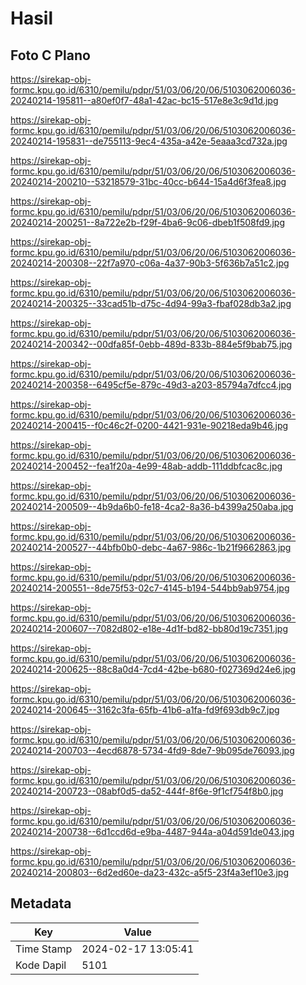 # Hasil

## Foto C Plano

https://sirekap-obj-formc.kpu.go.id/6310/pemilu/pdpr/51/03/06/20/06/5103062006036-20240214-195811--a80ef0f7-48a1-42ac-bc15-517e8e3c9d1d.jpg

https://sirekap-obj-formc.kpu.go.id/6310/pemilu/pdpr/51/03/06/20/06/5103062006036-20240214-195831--de755113-9ec4-435a-a42e-5eaaa3cd732a.jpg

https://sirekap-obj-formc.kpu.go.id/6310/pemilu/pdpr/51/03/06/20/06/5103062006036-20240214-200210--53218579-31bc-40cc-b644-15a4d6f3fea8.jpg

https://sirekap-obj-formc.kpu.go.id/6310/pemilu/pdpr/51/03/06/20/06/5103062006036-20240214-200251--8a722e2b-f29f-4ba6-9c06-dbeb1f508fd9.jpg

https://sirekap-obj-formc.kpu.go.id/6310/pemilu/pdpr/51/03/06/20/06/5103062006036-20240214-200308--22f7a970-c06a-4a37-90b3-5f636b7a51c2.jpg

https://sirekap-obj-formc.kpu.go.id/6310/pemilu/pdpr/51/03/06/20/06/5103062006036-20240214-200325--33cad51b-d75c-4d94-99a3-fbaf028db3a2.jpg

https://sirekap-obj-formc.kpu.go.id/6310/pemilu/pdpr/51/03/06/20/06/5103062006036-20240214-200342--00dfa85f-0ebb-489d-833b-884e5f9bab75.jpg

https://sirekap-obj-formc.kpu.go.id/6310/pemilu/pdpr/51/03/06/20/06/5103062006036-20240214-200358--6495cf5e-879c-49d3-a203-85794a7dfcc4.jpg

https://sirekap-obj-formc.kpu.go.id/6310/pemilu/pdpr/51/03/06/20/06/5103062006036-20240214-200415--f0c46c2f-0200-4421-931e-90218eda9b46.jpg

https://sirekap-obj-formc.kpu.go.id/6310/pemilu/pdpr/51/03/06/20/06/5103062006036-20240214-200452--fea1f20a-4e99-48ab-addb-111ddbfcac8c.jpg

https://sirekap-obj-formc.kpu.go.id/6310/pemilu/pdpr/51/03/06/20/06/5103062006036-20240214-200509--4b9da6b0-fe18-4ca2-8a36-b4399a250aba.jpg

https://sirekap-obj-formc.kpu.go.id/6310/pemilu/pdpr/51/03/06/20/06/5103062006036-20240214-200527--44bfb0b0-debc-4a67-986c-1b21f9662863.jpg

https://sirekap-obj-formc.kpu.go.id/6310/pemilu/pdpr/51/03/06/20/06/5103062006036-20240214-200551--8de75f53-02c7-4145-b194-544bb9ab9754.jpg

https://sirekap-obj-formc.kpu.go.id/6310/pemilu/pdpr/51/03/06/20/06/5103062006036-20240214-200607--7082d802-e18e-4d1f-bd82-bb80d19c7351.jpg

https://sirekap-obj-formc.kpu.go.id/6310/pemilu/pdpr/51/03/06/20/06/5103062006036-20240214-200625--88c8a0d4-7cd4-42be-b680-f027369d24e6.jpg

https://sirekap-obj-formc.kpu.go.id/6310/pemilu/pdpr/51/03/06/20/06/5103062006036-20240214-200645--3162c3fa-65fb-41b6-a1fa-fd9f693db9c7.jpg

https://sirekap-obj-formc.kpu.go.id/6310/pemilu/pdpr/51/03/06/20/06/5103062006036-20240214-200703--4ecd6878-5734-4fd9-8de7-9b095de76093.jpg

https://sirekap-obj-formc.kpu.go.id/6310/pemilu/pdpr/51/03/06/20/06/5103062006036-20240214-200723--08abf0d5-da52-444f-8f6e-9f1cf754f8b0.jpg

https://sirekap-obj-formc.kpu.go.id/6310/pemilu/pdpr/51/03/06/20/06/5103062006036-20240214-200738--6d1ccd6d-e9ba-4487-944a-a04d591de043.jpg

https://sirekap-obj-formc.kpu.go.id/6310/pemilu/pdpr/51/03/06/20/06/5103062006036-20240214-200803--6d2ed60e-da23-432c-a5f5-23f4a3ef10e3.jpg


## Metadata

| Key        | Value               |
| ---------- | ------------------- |
| Time Stamp | 2024-02-17 13:05:41 |
| Kode Dapil | 5101                |



